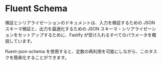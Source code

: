 # Fluent Schema

検証とシリアライゼーションのドキュメントは、入力を検証するための JSON スキーマ検証と、出力を最適化するための JSON スキーマ・シリアライゼーションをセットアップするために、Fastify が受け入れるすべてのパラメータを概説しています。

fluent-json-schema を使用すると、定数の再利用を可能にしながら、このタスクを簡素化することができます。
